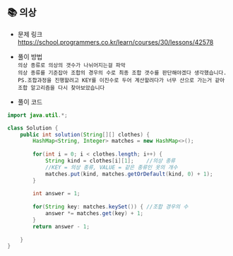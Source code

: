 ## 📚 의상
- 문제 링크
  <br /> https://school.programmers.co.kr/learn/courses/30/lessons/42578
  
- 풀이 방법
  <br /> `의상 종류로 의상의 갯수가 나뉘어지는걸 파악`
  <br /> `의상 종류를 기준잡아 조합의 경우의 수로 최종 조합 갯수를 판단해야겠다 생각했습니다. `
  <br /> `PS.조합과정을 진행할려고 KEY를 이진수로 두어 계산할려다가 너무 산으로 가는거 같아 조합 알고리즘을 다시 찾아보았습니다 `

- 풀이 코드
```java
import java.util.*;

class Solution {
    public int solution(String[][] clothes) {
        HashMap<String, Integer> matches = new HashMap<>();
        
        for(int i = 0; i < clothes.length; i++) {
            String kind = clothes[i][1];    //의상 종류
            //KEY = 의상 종류, VALUE = 같은 종류인 옷의 개수
            matches.put(kind, matches.getOrDefault(kind, 0) + 1); 
        }
        
        int answer = 1;
        
        for(String key: matches.keySet()) { //조합 경우의 수
            answer *= matches.get(key) + 1;
        }
        return answer - 1;
        
    }
}
``` 
